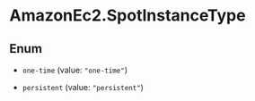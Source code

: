 # AmazonEc2.SpotInstanceType

## Enum


* `one-time` (value: `"one-time"`)

* `persistent` (value: `"persistent"`)


